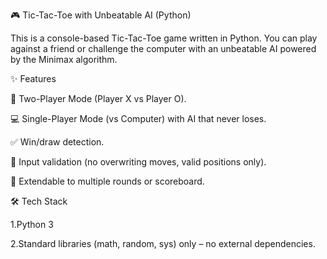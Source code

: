 
🎮 Tic-Tac-Toe with Unbeatable AI (Python)

This is a console-based Tic-Tac-Toe game written in Python. You can play against a friend or challenge the computer with an unbeatable AI powered by the Minimax algorithm.

✨ Features

🧑 Two-Player Mode (Player X vs Player O).

💻 Single-Player Mode (vs Computer) with AI that never loses.

✅ Win/draw detection.

🎯 Input validation (no overwriting moves, valid positions only).

🔁 Extendable to multiple rounds or scoreboard.

🛠️ Tech Stack

1.Python 3

2.Standard libraries (math, random, sys) only – no external dependencies.
